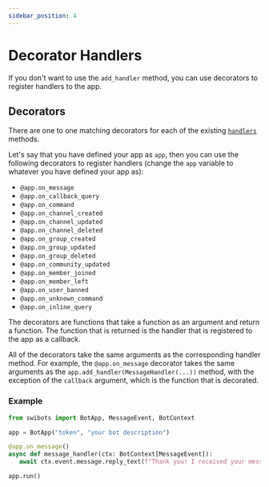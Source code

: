 ```yaml
---
sidebar_position: 4
---
```


# Decorator Handlers

If you don't want to use the `add_handler` method, you can use decorators to register handlers to the app.

## Decorators
 
There are one to one matching decorators for each of the existing [`handlers`](./handlers) methods.

Let's say that you have defined your app as `app`, then you can use the following decorators to register handlers (change the `app` variable to whatever you have defined your app as):

- `@app.on_message`
- `@app.on_callback_query`
- `@app.on_command`
- `@app.on_channel_created`
- `@app.on_channel_updated`
- `@app.on_channel_deleted`
- `@app.on_group_created`
- `@app.on_group_updated`
- `@app.on_group_deleted`
- `@app.on_community_updated`
- `@app.on_member_joined`
- `@app.on_member_left`
- `@app.on_user_banned`
- `@app.on_unknown_command`
- `@app.on_inline_query`

The decorators are functions that take a function as an argument and return a function. The function that is returned is the handler that is registered to the app as a callback.

All of the decorators take the same arguments as the corresponding handler method. For example, the `@app.on_message` decorator takes the same arguments as the `app.add_handler(MessageHandler(...))` method, with the exception of the `callback` argument, which is the function that is decorated.

### Example


```python
from swibots import BotApp, MessageEvent, BotContext

app = BotApp("token", "your bot description")

@app.on_message()
async def message_handler(ctx: BotContext[MessageEvent]):
   await ctx.event.message.reply_text(f"Thank you! I received your message: {ctx.event.message.message}")

app.run()
```